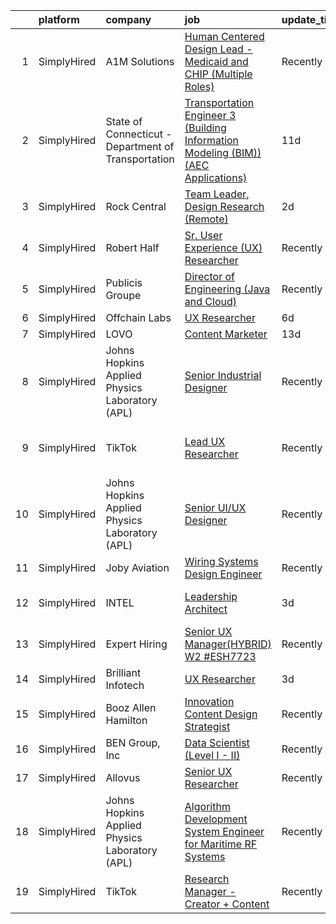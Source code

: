 

|    | platform    | company                                             | job                                                                                                                                                                                              | update_time   | location                     |
|---:|:------------|:----------------------------------------------------|:-------------------------------------------------------------------------------------------------------------------------------------------------------------------------------------------------|:--------------|:-----------------------------|
|  1 | SimplyHired | A1M Solutions                                       | [Human Centered Design Lead - Medicaid and CHIP (Multiple Roles)](https://www.simplyhired.com/job/uxyOkiRP-QyeK7kWRXuU2pV4YL6guvOGFjGDnx1hs2Kcfi_OeuNrwQ?q=generative+design)                    | Recently      | Baltimore, MD                |
|  2 | SimplyHired | State of Connecticut - Department of Transportation | [Transportation Engineer 3 (Building Information Modeling (BIM)) (AEC Applications)](https://www.simplyhired.com/job/lWodFYLC6YjK4NpJUFSJ8KcIj4QA3Y1mzKajwdgOB3ITLclm1U3-mQ?q=generative+design) | 11d           | Newington, CT                |
|  3 | SimplyHired | Rock Central                                        | [Team Leader, Design Research (Remote)](https://www.simplyhired.com/job/eFXGXz_G2aebrdkEKKXzHCwW1joGsTEyKHxSnkV2gf0hOnsah77YiQ?q=generative+design)                                              | 2d            | Detroit, MI                  |
|  4 | SimplyHired | Robert Half                                         | [Sr. User Experience (UX) Researcher](https://www.simplyhired.com/job/SZKcpoAhiHhVKszMFm_Y3M97H2-P33Ns-Q142yE3vkbkgSbwaHEr_g?q=generative+design)                                                | Recently      | Seattle, WA                  |
|  5 | SimplyHired | Publicis Groupe                                     | [Director of Engineering (Java and Cloud)](https://www.simplyhired.com/job/6CwiDei1xmFEDR6agdcS-PWnVFLeOhQ8xkzJ_CTe4VeZtxtb3RNm8A?q=generative+design)                                           | Recently      | Miami, FL                    |
|  6 | SimplyHired | Offchain Labs                                       | [UX Researcher](https://www.simplyhired.com/job/VYicEuGKGxuD2xJvleciML9BpelQHa6mgBrV8rEAzRnvkklGRQqBAA?q=generative+design)                                                                      | 6d            | Remote                       |
|  7 | SimplyHired | LOVO                                                | [Content Marketer](https://www.simplyhired.com/job/IlMb80kAcX-oMWsNh03gd6UxB5maeim6yqhNMyn-HhYZGy5msd1hyw?q=generative+design)                                                                   | 13d           | Remote                       |
|  8 | SimplyHired | Johns Hopkins Applied Physics Laboratory (APL)      | [Senior Industrial Designer](https://www.simplyhired.com/job/cWteweR2HUSB-M6HNfjiwbg6s9QWBdHzzWW_VIcrN6UKsXa3uDdpvw?q=generative+design)                                                         | Recently      | Laurel, MD                   |
|  9 | SimplyHired | TikTok                                              | [Lead UX Researcher](https://www.simplyhired.com/job/XfrOHDVpHWEWOJkCJfiAdsKQTA8lY7OBNMrS47JQMk0VsVZU0LF5Lg?q=generative+design)                                                                 | Recently      | Los Angeles, CA +2 locations |
| 10 | SimplyHired | Johns Hopkins Applied Physics Laboratory (APL)      | [Senior UI/UX Designer](https://www.simplyhired.com/job/XekYxeyyApVfVLZhaQnb7XFlFwSQ8hvveUoKxsi_oR4UHQdCGCeMbg?q=generative+design)                                                              | Recently      | Laurel, MD                   |
| 11 | SimplyHired | Joby Aviation                                       | [Wiring Systems Design Engineer](https://www.simplyhired.com/job/ph-RtUeVS1j-cS9aYmgDjvNKis95V8_ZtjiX_OL6YJ83jhTvh2dCnQ?q=generative+design)                                                     | Recently      | Santa Cruz, CA               |
| 12 | SimplyHired | INTEL                                               | [Leadership Architect](https://www.simplyhired.com/job/o2OsukQBf7PawimyTPpK78W9XSegJ1eltQB2d8KPB4VWWwHMKhiLBA?q=generative+design)                                                               | 3d            | Hillsboro, OR +2 locations   |
| 13 | SimplyHired | Expert Hiring                                       | [Senior UX Manager(HYBRID) W2 #ESH7723](https://www.simplyhired.com/job/hs6Yp8iyMUT9tsAtNJoXd2tkb3NHXqXGiZ3u33ZSQ6yHlGIzVB5AMA?q=generative+design)                                              | Recently      | Newark, DE                   |
| 14 | SimplyHired | Brilliant Infotech                                  | [UX Researcher](https://www.simplyhired.com/job/AB7Rq_3Su4ingsp62fvsDu213CDE8dh_orfr1HZHKWC2ANAnFZanFQ?q=generative+design)                                                                      | 3d            | Remote                       |
| 15 | SimplyHired | Booz Allen Hamilton                                 | [Innovation Content Design Strategist](https://www.simplyhired.com/job/A_KIko8rtDhDTW9OJtq3LroX0oep05k_H6-_ON2mt_m9nD70Snmcvg?q=generative+design)                                               | Recently      | Arlington, VA                |
| 16 | SimplyHired | BEN Group, Inc                                      | [Data Scientist (Level I - II)](https://www.simplyhired.com/job/tmv5vgoSXu7itrWFr56ue6HeBITKBmNb720Q6QKiPbJR5PrsGndg4g?q=generative+design)                                                      | Recently      | Provo, UT                    |
| 17 | SimplyHired | Allovus                                             | [Senior UX Researcher](https://www.simplyhired.com/job/i8m54NyTXppzVNuJIrJnGW8iBlVhHcEb-hHejdQ4YbepUaOjpbW_4Q?q=generative+design)                                                               | Recently      | Remote                       |
| 18 | SimplyHired | Johns Hopkins Applied Physics Laboratory (APL)      | [Algorithm Development System Engineer for Maritime RF Systems](https://www.simplyhired.com/job/SJzGRKuXEQz7uv44VnSBJRUMqFkGkegDga8Y-uUDuspRAuw5h69KAg?q=generative+design)                      | Recently      | Laurel, MD                   |
| 19 | SimplyHired | TikTok                                              | [Research Manager - Creator + Content](https://www.simplyhired.com/job/0tKGBg-Ny26Iml1bh_xfsbhOlOSK-6AdzK2556FbNvsx9-eMGhG67A?q=generative+design)                                               | Recently      | Los Angeles, CA              |